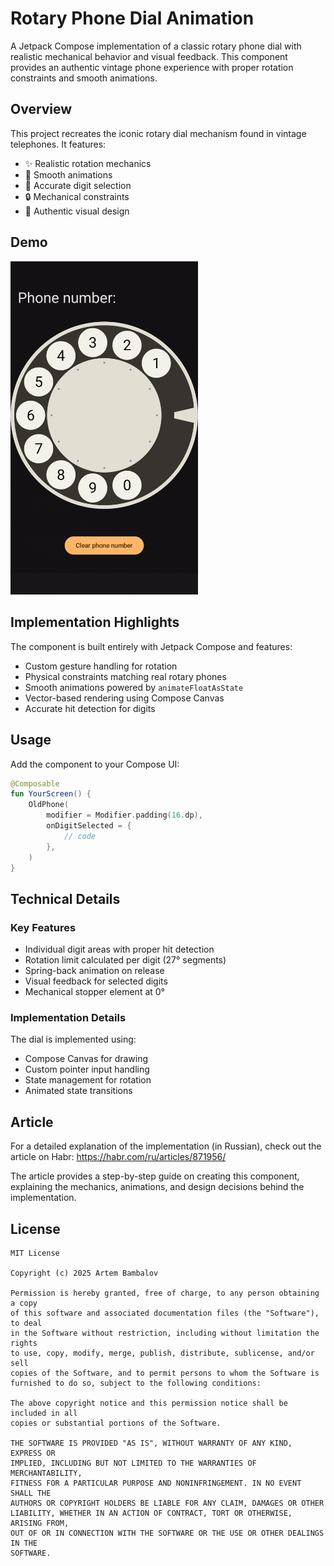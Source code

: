 # Rotary Phone Dial Animation

A Jetpack Compose implementation of a classic rotary phone dial with realistic mechanical behavior and visual feedback. This component provides an authentic vintage phone experience with proper rotation constraints and smooth animations.

## Overview

This project recreates the iconic rotary dial mechanism found in vintage telephones. It features:

- ✨ Realistic rotation mechanics
- 🔄 Smooth animations
- 🎯 Accurate digit selection
- 🔒 Mechanical constraints
- 🎨 Authentic visual design

## Demo

<img src="graphics/demo_1.gif" width="300" alt="Demo">

## Implementation Highlights

The component is built entirely with Jetpack Compose and features:

- Custom gesture handling for rotation
- Physical constraints matching real rotary phones
- Smooth animations powered by `animateFloatAsState`
- Vector-based rendering using Compose Canvas
- Accurate hit detection for digits

## Usage

Add the component to your Compose UI:

```kotlin
@Composable
fun YourScreen() {
    OldPhone(
        modifier = Modifier.padding(16.dp),
        onDigitSelected = {
            // code
        },
    )
}
```

## Technical Details

### Key Features

- Individual digit areas with proper hit detection
- Rotation limit calculated per digit (27° segments)
- Spring-back animation on release
- Visual feedback for selected digits
- Mechanical stopper element at 0°

### Implementation Details

The dial is implemented using:
- Compose Canvas for drawing
- Custom pointer input handling
- State management for rotation
- Animated state transitions

## Article

For a detailed explanation of the implementation (in Russian), check out the article on Habr: https://habr.com/ru/articles/871956/

The article provides a step-by-step guide on creating this component, explaining the mechanics, animations, and design decisions behind the implementation.

## License

```
MIT License

Copyright (c) 2025 Artem Bambalov

Permission is hereby granted, free of charge, to any person obtaining a copy
of this software and associated documentation files (the "Software"), to deal
in the Software without restriction, including without limitation the rights
to use, copy, modify, merge, publish, distribute, sublicense, and/or sell
copies of the Software, and to permit persons to whom the Software is
furnished to do so, subject to the following conditions:

The above copyright notice and this permission notice shall be included in all
copies or substantial portions of the Software.

THE SOFTWARE IS PROVIDED "AS IS", WITHOUT WARRANTY OF ANY KIND, EXPRESS OR
IMPLIED, INCLUDING BUT NOT LIMITED TO THE WARRANTIES OF MERCHANTABILITY,
FITNESS FOR A PARTICULAR PURPOSE AND NONINFRINGEMENT. IN NO EVENT SHALL THE
AUTHORS OR COPYRIGHT HOLDERS BE LIABLE FOR ANY CLAIM, DAMAGES OR OTHER
LIABILITY, WHETHER IN AN ACTION OF CONTRACT, TORT OR OTHERWISE, ARISING FROM,
OUT OF OR IN CONNECTION WITH THE SOFTWARE OR THE USE OR OTHER DEALINGS IN THE
SOFTWARE.
```